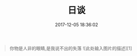 ﻿---
title: 日谈
date: 2017-12-05 18:36:02
tags: 思索
---
  <blockquote class="blockquote-center">你物是人非的眼睛,是我说不出的失落 ![此处输入图片的描述][1]</blockquote>
<!-- more -->

  [1]: http://www.dmgroup.site/images/20171205b.jpg